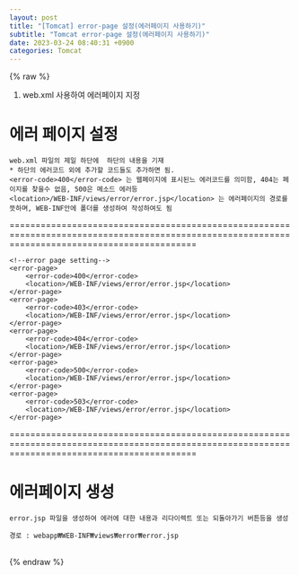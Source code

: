 ```yaml
---  
layout: post  
title: "[Tomcat] error-page 설정(에러페이지 사용하기)"  
subtitle: "Tomcat error-page 설정(에러페이지 사용하기)"  
date: 2023-03-24 08:40:31 +0900  
categories: Tomcat  
---  
```

{% raw %}  
1. web.xml 사용하여 에러페이지 지정  
  
# 에러 페이지 설정  
  
	web.xml 파일의 제일 하단에  하단의 내용을 기재  
	* 하단의 에러코드 외에 추가할 코드들도 추가하면 됨.  
	<error-code>400</error-code> 는 웹페이지에 표시된느 에러코드를 의미함, 404는 페이지를 찾을수 없음, 500은 메소드 에러등  
	<location>/WEB-INF/views/error/error.jsp</location> 는 에러페이지의 경로를 뜻하며, WEB-INF안에 폴더를 생성하여 작성하여도 됨  
================================================================================================================================================  
  
  
    <!--error page setting-->  
    <error-page>  
        <error-code>400</error-code>  
        <location>/WEB-INF/views/error/error.jsp</location>  
    </error-page>  
    <error-page>  
        <error-code>403</error-code>  
        <location>/WEB-INF/views/error/error.jsp</location>  
    </error-page>  
    <error-page>  
        <error-code>404</error-code>  
        <location>/WEB-INF/views/error/error.jsp</location>  
    </error-page>  
    <error-page>  
        <error-code>500</error-code>  
        <location>/WEB-INF/views/error/error.jsp</location>  
    </error-page>  
    <error-page>  
        <error-code>503</error-code>  
        <location>/WEB-INF/views/error/error.jsp</location>  
    </error-page>  
  
================================================================================================================================================  
  
	  
# 에러페이지 생성  
  
	error.jsp 파일을 생성하여 에러에 대한 내용과 리다이렉트 또는 되돌아가기 버튼등을 생성  
  
	경로 : webapp₩WEB-INF₩views₩error₩error.jsp  
  
  
  
  
  
                                                                                                                                                                                                                                                                                                                                                                                                                                                                                                                                                                                                                                                                                                                                                                                                                                                                                                                                                                                                                                                                                                                                                                                                                                                                                                                                                                                                                                                  
{% endraw %}